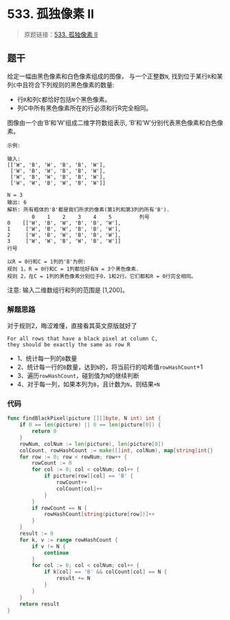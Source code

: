 # 533. 孤独像素 II
> 原题链接：[533. 孤独像素 II](https://leetcode-cn.com/problems/lonely-pixel-ii/)
## 题干
给定一幅由黑色像素和白色像素组成的图像， 与一个正整数``N``, 找到位于某行``R``和某列``C``中且符合下列规则的黑色像素的数量:

+ 行``R``和列``C``都恰好包括``N``个黑色像素。
+ 列C中所有黑色像素所在的行必须和行R完全相同。

图像由一个由‘B’和‘W’组成二维字符数组表示, ‘B’和‘W’分别代表黑色像素和白色像素。
```
示例:

输入:                                            
[['W', 'B', 'W', 'B', 'B', 'W'],    
 ['W', 'B', 'W', 'B', 'B', 'W'],    
 ['W', 'B', 'W', 'B', 'B', 'W'],    
 ['W', 'W', 'B', 'W', 'B', 'W']] 

N = 3
输出: 6
解析: 所有粗体的'B'都是我们所求的像素(第1列和第3列的所有'B').
        0    1    2    3    4    5         列号                                          
0    [['W', 'B', 'W', 'B', 'B', 'W'],    
1     ['W', 'B', 'W', 'B', 'B', 'W'],    
2     ['W', 'B', 'W', 'B', 'B', 'W'],    
3     ['W', 'W', 'B', 'W', 'B', 'W']]    
行号

以R = 0行和C = 1列的'B'为例:
规则 1，R = 0行和C = 1列都恰好有N = 3个黑色像素. 
规则 2，在C = 1列的黑色像素分别位于0，1和2行。它们都和R = 0行完全相同。
```
注意:
输入二维数组行和列的范围是 [1,200]。

### 解题思路
对于规则2，晦涩难懂，直接看其英文原版就好了
```
For all rows that have a black pixel at column C, 
they should be exactly the same as row R
```
+ 1、统计每一列的``B``数量
+ 2、统计每一行的``B``数量，达到``N``的，将当前行的哈希值``rowHashCount``+1
+ 3、遍历``rowHashCount``，碰到值为``N``的继续判断
+ 4、对于每一列，如果本列为``B``，且计数为``N``，则结果``+N``
### 代码
```go
func findBlackPixel(picture [][]byte, N int) int {
	if 0 == len(picture) || 0 == len(picture[0]) {
		return 0
	}
	rowNum, colNum := len(picture), len(picture[0])
	colCount, rowHashCount := make([]int, colNum), map[string]int{}
	for row := 0; row < rowNum; row++ {
		rowCount := 0
		for col := 0; col < colNum; col++ {
			if picture[row][col] == 'B' {
				rowCount++
				colCount[col]++
			}
		}
		if rowCount == N {
			rowHashCount[string(picture[row])]++
		}
	}
	result := 0
	for k, v := range rowHashCount {
		if v != N {
			continue
		}
		for col := 0; col < colNum; col++ {
			if k[col] == 'B' && colCount[col] == N {
				result += N
			}
		}
	}
	return result
}
```
